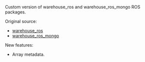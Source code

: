 Custom version of warehouse_ros and warehouse_ros_mongo ROS packages.

Original source:

- [warehouse_ros](https://github.com/ros-planning/warehouse_ros)
- [warehouse_ros_mongo](https://github.com/ros-planning/warehouse_ros_mongo)


New features:

- Array metadata.